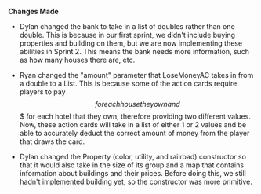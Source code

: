 __Changes Made__

* Dylan changed the bank to take in
a list of doubles rather than one double.
This is because in our first sprint, we didn't
include buying properties and building on them,
but we are now implementing these abilities in 
Sprint 2. This means the bank needs more information, such
as how many houses there are, etc.

* Ryan changed the "amount" parameter that LoseMoneyAC takes in from a double to a List<double>.  This is because some of the action cards require players to pay $$ for each house they own and $$$ for each hotel that they own, therefore providing two different values.  Now, these action cards will take in a list of either 1 or 2 values and be able to accurately deduct the correct amount of money from the player that draws the card.

* Dylan changed the Property (color, utility, and railroad) constructor so that 
it would also take in the size of its group and a map that contains
information about buildings and their prices. Before doing this, we still
hadn't implemented building yet, so the constructor was more primitive.  
